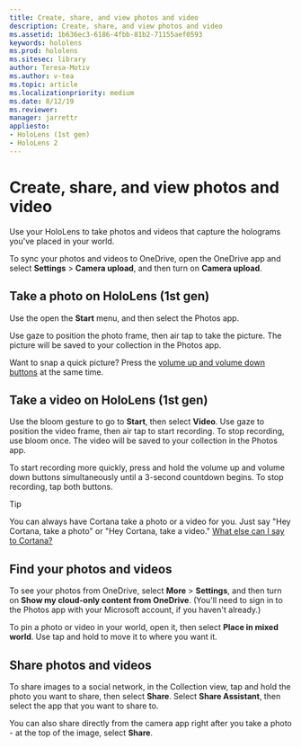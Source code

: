 ```yaml
---
title: Create, share, and view photos and video
description: Create, share, and view photos and video
ms.assetid: 1b636ec3-6186-4fbb-81b2-71155aef0593
keywords: hololens
ms.prod: hololens
ms.sitesec: library
author: Teresa-Motiv
ms.author: v-tea
ms.topic: article
ms.localizationpriority: medium
ms.date: 8/12/19
ms.reviewer: 
manager: jarrettr
appliesto:
- HoloLens (1st gen)
- HoloLens 2
---
```


# Create, share, and view photos and video

Use your HoloLens to take photos and videos that capture the holograms you've placed in your world.

To sync your photos and videos to OneDrive, open the OneDrive app and select **Settings** > **Camera upload**, and then turn on **Camera upload**.

## Take a photo on HoloLens (1st gen)

Use the open the **Start** menu, and then select the Photos app.

Use gaze to position the photo frame, then air tap to take the picture. The picture will be saved to your collection in the Photos app.</p>

Want to snap a quick picture? Press the [volume up and volume down buttons](hololens1-hardware.md#hololens-components) at the same time.

## Take a video on HoloLens (1st gen)

Use the bloom gesture to go to **Start**, then select **Video**. Use gaze to position the video frame, then air tap to start recording. To stop recording, use bloom once. The video will be saved to your collection in the Photos app.

To start recording more quickly, press and hold the volume up and volume down buttons simultaneously until a 3-second countdown begins. To stop recording, tap both buttons.

> [!TIP]
> You can always have Cortana take a photo or a video for you. Just say "Hey Cortana, take a photo" or "Hey Cortana, take a video." [What else can I say to Cortana?](hololens-cortana.md)

## Find your photos and videos

To see your photos from OneDrive, select **More** > **Settings**, and then turn on **Show my cloud-only content from OneDrive**. (You'll need to sign in to the Photos app with your Microsoft account, if you haven't already.)

To pin a photo or video in your world, open it, then select **Place in mixed world**. Use tap and hold to move it to where you want it.

## Share photos and videos

To share images to a social network, in the Collection view, tap and hold the photo you want to share, then select **Share**. Select **Share Assistant**, then select the app that you want to share to.

You can also share directly from the camera app right after you take a photo - at the top of the image, select **Share**.
